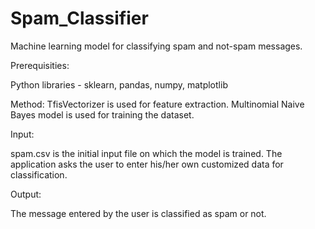 # Spam_Classifier
Machine learning model for classifying spam and not-spam messages.

Prerequisities:

  Python libraries - sklearn, pandas, numpy, matplotlib
  
Method:
  TfisVectorizer is used for feature extraction.
  Multinomial Naive Bayes model is used for training the dataset.

Input:

  spam.csv is the initial input file on which the model is trained. 
  The application asks the user to enter his/her own customized data for classification.
  
 
 Output:
 
  The message entered by the user is classified as spam or not.
